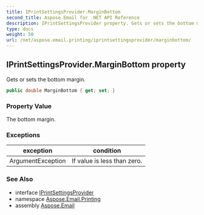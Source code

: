 ```yaml
---
title: IPrintSettingsProvider.MarginBottom
second_title: Aspose.Email for .NET API Reference
description: IPrintSettingsProvider property. Gets or sets the bottom margin
type: docs
weight: 50
url: /net/aspose.email.printing/iprintsettingsprovider/marginbottom/
---
```

## IPrintSettingsProvider.MarginBottom property

Gets or sets the bottom margin.

```csharp
public double MarginBottom { get; set; }
```

### Property Value

The bottom margin.

### Exceptions

| exception | condition |
| --- | --- |
| ArgumentException | If value is less than zero. |

### See Also

* interface [IPrintSettingsProvider](../)
* namespace [Aspose.Email.Printing](../../iprintsettingsprovider/)
* assembly [Aspose.Email](../../../)


